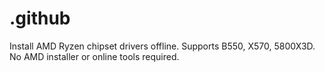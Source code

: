 # .github
Install AMD Ryzen chipset drivers offline. Supports B550, X570, 5800X3D. No AMD installer or online tools required.
